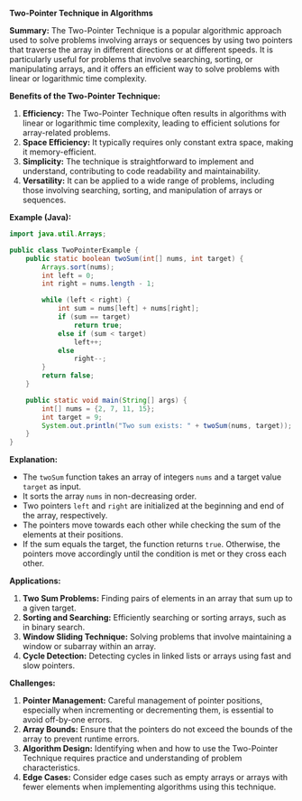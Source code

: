 **Two-Pointer Technique in Algorithms**

**Summary:**
The Two-Pointer Technique is a popular algorithmic approach used to solve problems involving arrays or sequences by using two pointers that traverse the array in different directions or at different speeds. It is particularly useful for problems that involve searching, sorting, or manipulating arrays, and it offers an efficient way to solve problems with linear or logarithmic time complexity.

**Benefits of the Two-Pointer Technique:**
1. **Efficiency:** The Two-Pointer Technique often results in algorithms with linear or logarithmic time complexity, leading to efficient solutions for array-related problems.
2. **Space Efficiency:** It typically requires only constant extra space, making it memory-efficient.
3. **Simplicity:** The technique is straightforward to implement and understand, contributing to code readability and maintainability.
4. **Versatility:** It can be applied to a wide range of problems, including those involving searching, sorting, and manipulation of arrays or sequences.

**Example (Java):**

```java
import java.util.Arrays;

public class TwoPointerExample {
    public static boolean twoSum(int[] nums, int target) {
        Arrays.sort(nums);
        int left = 0;
        int right = nums.length - 1;

        while (left < right) {
            int sum = nums[left] + nums[right];
            if (sum == target)
                return true;
            else if (sum < target)
                left++;
            else
                right--;
        }
        return false;
    }

    public static void main(String[] args) {
        int[] nums = {2, 7, 11, 15};
        int target = 9;
        System.out.println("Two sum exists: " + twoSum(nums, target));
    }
}
```

**Explanation:**
- The `twoSum` function takes an array of integers `nums` and a target value `target` as input.
- It sorts the array `nums` in non-decreasing order.
- Two pointers `left` and `right` are initialized at the beginning and end of the array, respectively.
- The pointers move towards each other while checking the sum of the elements at their positions.
- If the sum equals the target, the function returns `true`. Otherwise, the pointers move accordingly until the condition is met or they cross each other.

**Applications:**
1. **Two Sum Problems:** Finding pairs of elements in an array that sum up to a given target.
2. **Sorting and Searching:** Efficiently searching or sorting arrays, such as in binary search.
3. **Window Sliding Technique:** Solving problems that involve maintaining a window or subarray within an array.
4. **Cycle Detection:** Detecting cycles in linked lists or arrays using fast and slow pointers.

**Challenges:**
1. **Pointer Management:** Careful management of pointer positions, especially when incrementing or decrementing them, is essential to avoid off-by-one errors.
2. **Array Bounds:** Ensure that the pointers do not exceed the bounds of the array to prevent runtime errors.
3. **Algorithm Design:** Identifying when and how to use the Two-Pointer Technique requires practice and understanding of problem characteristics.
4. **Edge Cases:** Consider edge cases such as empty arrays or arrays with fewer elements when implementing algorithms using this technique.